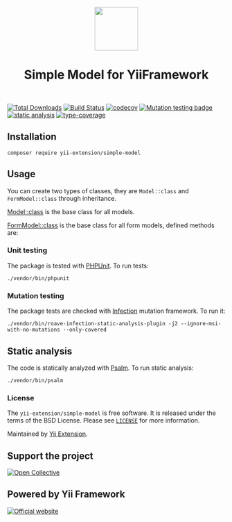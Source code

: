 <p align="center">
    <a href="https://github.com/yii-extension" target="_blank">
        <img src="https://lh3.googleusercontent.com/ehSTPnXqrkk0M3U-UPCjC0fty9K6lgykK2WOUA2nUHp8gIkRjeTN8z8SABlkvcvR-9PIrboxIvPGujPgWebLQeHHgX7yLUoxFSduiZrTog6WoZLiAvqcTR1QTPVRmns2tYjACpp7EQ=w2400" height="100px">
    </a>
    <h1 align="center">Simple Model for YiiFramework</h1>
    <br>
</p>

[![Total Downloads](https://poser.pugx.org/yii-extension/simple-model/downloads.png)](https://packagist.org/packages/yii-extension/simple-model)
[![Build Status](https://github.com/yii-extension/simple-model/workflows/build/badge.svg)](https://github.com/yii-extension/simple-model/actions?query=workflow%3Abuild)
[![codecov](https://codecov.io/gh/yii-extension/simple-model/branch/master/graph/badge.svg?token=WQI25yo4d3)](https://codecov.io/gh/yii-extension/simple-model)
[![Mutation testing badge](https://img.shields.io/endpoint?style=flat&url=https://badge-api.stryker-mutator.io/github.com/yii-extension/simple-model/master)](https://dashboard.stryker-mutator.io/reports/github.com/yii-extension/simple-model/master)
[![static analysis](https://github.com/yii-extension/simple-model/workflows/static%20analysis/badge.svg)](https://github.com/yii-extension/simple-model/actions?query=workflow%3A%22static+analysis%22)
[![type-coverage](https://shepherd.dev/github/yii-extension/simple-model/coverage.svg)](https://shepherd.dev/github/yii-extension/simple-model)

## Installation

```shell
composer require yii-extension/simple-model
```

## Usage

You can create two types of classes, they are `Model::class` and `FormModel::class` through inheritance.

[Model::class](/docs/Model.md) is the base class for all models.

[FormModel::class](/docs/FormModel.md) is the base class for all form models, defined methods are:

### Unit testing

The package is tested with [PHPUnit](https://phpunit.de/). To run tests:

```shell
./vendor/bin/phpunit
```

### Mutation testing

The package tests are checked with [Infection](https://infection.github.io/) mutation framework. To run it:

```shell
./vendor/bin/roave-infection-static-analysis-plugin -j2 --ignore-msi-with-no-mutations --only-covered
```

## Static analysis

The code is statically analyzed with [Psalm](https://psalm.dev/docs). To run static analysis:

```shell
./vendor/bin/psalm
```

### License

The `yii-extension/simple-model` is free software. It is released under the terms of the BSD License.
Please see [`LICENSE`](./LICENSE.md) for more information.

Maintained by [Yii Extension](https://github.com/yii-extension).

## Support the project

[![Open Collective](https://img.shields.io/badge/Open%20Collective-sponsor-7eadf1?logo=open%20collective&logoColor=7eadf1&labelColor=555555)](https://opencollective.com/yiisoft)

## Powered by Yii Framework

[![Official website](https://img.shields.io/badge/Powered_by-Yii_Framework-green.svg?style=flat)](https://www.yiiframework.com/)
